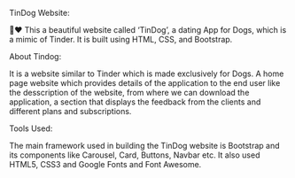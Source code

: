 TinDog Website:


🐶❤️ This a beautiful website called ‘TinDog’, a dating App for Dogs, which is a mimic of Tinder. It is built using HTML, CSS, and Bootstrap.

About Tindog: 

It is a website similar to Tinder which is made exclusively for Dogs. A home page website which provides details of the application to the end user like the desscription of the website, from where we can download the application, a section that displays the feedback from the clients and different plans and subscriptions.

Tools Used: 

The main framework used in building the TinDog website is Bootstrap and its components like Carousel, Card, Buttons, Navbar etc. It also used HTML5, CSS3 and Google Fonts and Font Awesome.


